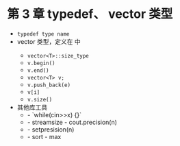 # 第 3 章 typedef、 vector 类型

- `typedef type name`
- vector 类型，定义在 <vector> 中
  - `vector<T>::size_type`
  - `v.begin()`
  - `v.end()`
  - `vector<T> v;`
  - `v.push_back(e)`
  - `v[i]`
  - `v.size()`
- 其他库工具
  - <iostream>
    - `while(cin>>x) {}`
  - <ios>
    - streamsize
    - cout.precision(n)
  - <iomanip>
    - setpresision(n)
  - <algorithm>
    - sort
    - max
